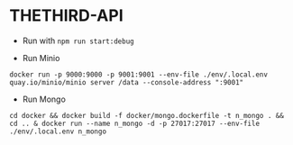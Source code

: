 # THETHIRD-API

- Run with `npm run start:debug`


- Run Minio
```docker
docker run -p 9000:9000 -p 9001:9001 --env-file ./env/.local.env quay.io/minio/minio server /data --console-address ":9001"
```


- Run Mongo
```
cd docker && docker build -f docker/mongo.dockerfile -t n_mongo . && cd .. & docker run --name n_mongo -d -p 27017:27017 --env-file ./env/.local.env n_mongo
```